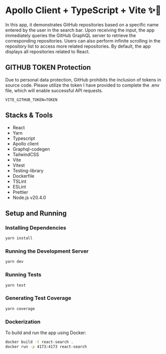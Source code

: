 # Apollo Client + TypeScript + Vite ✨💫

In this app, it demonstrates GitHub repositories based on a specific name entered by the user in the search bar. Upon receiving the input, the app immediately queries the GitHub GraphQL server to retrieve the corresponding repositories. Users can also perform infinite scrolling in the repository list to access more related repositories. By default, the app displays all repositories related to React.

## GITHUB TOKEN Protection
Due to personal data protection, GitHub prohibits the inclusion of tokens in source code. Please utilize the token I have provided to complete the .env file, which will enable successful API requests.
```
VITE_GITHUB_TOKEN=TOKEN
```


## Stacks & Tools
- React
- Yarn
- Typescript
- Apollo client
- Graphql-codegen
- TailwindCSS
- Vite
- Vitest
- Testing-library
- Dockerfile
- TSLint
- ESLint
- Prettier
- Node.js v20.4.0

## Setup and Running

### Installing Dependencies

```bash
yarn install
```

### Running the Development Server

```bash
yarn dev
```

### Running Tests

```bash
yarn test
```

### Generating Test Coverage

```bash
yarn coverage
```

### Dockerization

To build and run the app using Docker:

```bash
docker build -t react-search .
docker run -p 4173:4173 react-search
```